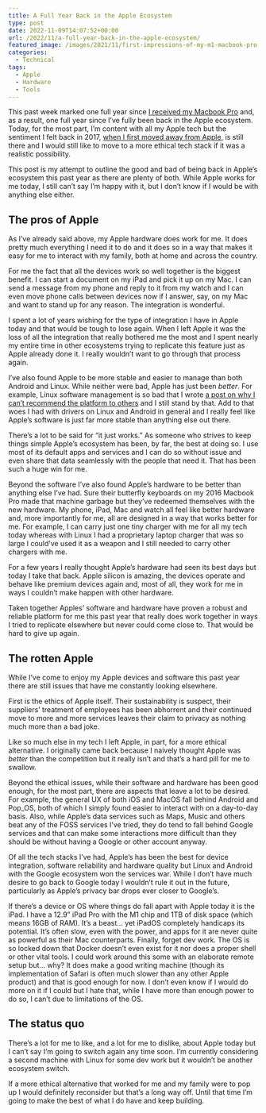 ```yaml
---
title: A Full Year Back in the Apple Ecosystem
type: post
date: 2022-11-09T14:07:52+00:00
url: /2022/11/a-full-year-back-in-the-apple-ecosystem/
featured_image: /images/2021/11/first-impressions-of-my-m1-macbook-pro.jpeg
categories:
  - Technical
tags:
  - Apple
  - Hardware
  - Tools
---
```


This past week marked one full year since [I received my Macbook Pro][1] and, as a result, one full year since I’ve fully been back in the Apple ecosystem. Today, for the most part, I’m content with all my Apple tech but the sentiment I felt back in 2017, [when I first moved away from Apple][2], is still there and I would still like to move to a more ethical tech stack if it was a realistic possibility.

This post is my attempt to outline the good and bad of being back in Apple’s ecosystem this past year as there are plenty of both. While Apple works for me today, I still can’t say I’m happy with it, but I don’t know if I would be with anything else either.

## The pros of Apple

As I’ve already said above, my Apple hardware does work for me. It does pretty much everything I need it to do and it does so in a way that makes it easy for me to interact with my family, both at home and across the country.

For me the fact that all the devices work so well together is the biggest benefit. I can start a document on my iPad and pick it up on my Mac. I can send a message from my phone and reply to it from my watch and I can even move phone calls between devices now if I answer, say, on my Mac and want to stand up for any reason. The integration is wonderful.

I spent a lot of years wishing for the type of integration I have in Apple today and that would be tough to lose again. When I left Apple it was the loss of all the integration that really bothered me the most and I spent nearly my entire time in other ecosystems trying to replicate this feature just as Apple already done it. I really wouldn’t want to go through that process again.

I’ve also found Apple to be more stable and easier to manage than both Android and Linux. While neither were bad, Apple has just been _better_. For example, Linux software management is so bad that I wrote [a post on why I can’t recommend the platform to others][3] and I still stand by that. Add to that woes I had with drivers on Linux and Android in general and I really feel like Apple’s software is just far more stable than anything else out there.

There’s a lot to be said for “it just works.” As someone who strives to keep things simple Apple’s ecosystem has been, by far, the best at doing so. I use most of its default apps and services and I can do so without issue and even share that data seamlessly with the people that need it. That has been such a huge win for me.

Beyond the software I’ve also found Apple’s hardware to be better than anything else I’ve had. Sure their butterfly keyboards on my 2016 Macbook Pro made that machine garbage but they’ve redeemed themselves with the new hardware. My phone, iPad, Mac and watch all feel like better hardware and, more importantly for me, all are designed in a way that works better for me. For example, I can carry just one tiny charger with me for all my tech today whereas with Linux I had a proprietary laptop charger that was so large I could’ve used it as a weapon and I still needed to carry other chargers with me.

For a few years I really thought Apple’s hardware had seen its best days but today I take that back. Apple silicon is amazing, the devices operate and behave like premium devices again and, most of all, they work for me in ways I couldn’t make happen with other hardware.

Taken together Apples’ software and hardware have proven a robust and reliable platform for me this past year that really does work together in ways I tried to replicate elsewhere but never could come close to. That would be hard to give up again.

## The rotten Apple

While I’ve come to enjoy my Apple devices and software this past year there are still issues that have me constantly looking elsewhere.

First is the ethics of Apple itself. Their sustainability is suspect, their suppliers’ treatment of employees has been abhorrent and their continued move to more and more services leaves their claim to privacy as nothing much more than a bad joke.

Like so much else in my tech I left Apple, in part, for a more ethical alternative. I originally came back because I naively thought Apple was _better_ than the competition but it really isn’t and that’s a hard pill for me to swallow.

Beyond the ethical issues, while their software and hardware has been good enough, for the most part, there are aspects that leave a lot to be desired. For example, the general UX of both iOS and MacOS fall behind Android and Pop_OS, both of which I simply found easier to interact with on a day-to-day basis. Also, while Apple’s data services such as Maps, Music and others beat any of the FOSS services I’ve tried, they do tend to fall behind Google services and that can make some interactions more difficult than they should be without having a Google or other account anyway.

Of all the tech stacks I’ve had, Apple’s has been the best for device integration, software reliability and hardware quality but Linux and Android with the Google ecosystem won the services war. While I don’t have much desire to go back to Google today I wouldn’t rule it out in the future, particularly as Apple’s privacy bar drops ever closer to Google’s.

If there’s a device or OS where things do fall apart with Apple today it is the iPad. I have a 12.9” iPad Pro with the M1 chip and 1TB of disk space (which means 16GB of RAM). It’s a beast… yet iPadOS completely handicaps its potential. It’s often slow, even with the power, and apps for it are never quite as powerful as their Mac counterparts. Finally, forget dev work. The OS is so locked down that Docker doesn’t even exist for it nor does a proper shell or other vital tools. I could work around this some with an elaborate remote setup but… why? It does make a good writing machine (though its implementation of Safari is often much slower than any other Apple product) and that is good enough for now. I don’t even know if I would do more on it if I could but I hate that, while I have more than enough power to do so, I can’t due to limitations of the OS.

## The status quo

There’s a lot for me to like, and a lot for me to dislike, about Apple today but I can’t say I’m going to switch again any time soon. I’m currently considering a second machine with Linux for some dev work but it wouldn’t be another ecosystem switch.

If a more ethical alternative that worked for me and my family were to pop up I would definitely reconsider but that’s a long way off. Until that time I’m going to make the best of what I do have and keep building.

 [1]: /2021/11/first-impressions-of-my-m1-macbook-pro/
 [2]: /2017/12/from-apple-to-google-and-more-my-adventure-in-escaping-the-apple-ecosystem/
 [3]: /2020/04/why-i-cant-recommend-linux-to-others/